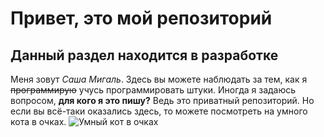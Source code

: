 # Привет, это мой репозиторий
## Данный раздел находится в разработке
Меня зовут *Саша Мигаль*.
Здесь вы можете наблюдать за тем, как я ~~программирую~~ учусь программировать штуки.
Иногда я задаюсь вопросом, **для кого я это пишу?** Ведь это приватный репозиторий.
Но если вы всё-таки оказались здесь, то можете посмотреть на умного кота в очках.
![Умный кот в очках](https://thumbs.dreamstime.com/z/кот-профессора-lopeared-в-очках-лежит-на-столе-яркий-170477242.jpg?w=2048)
